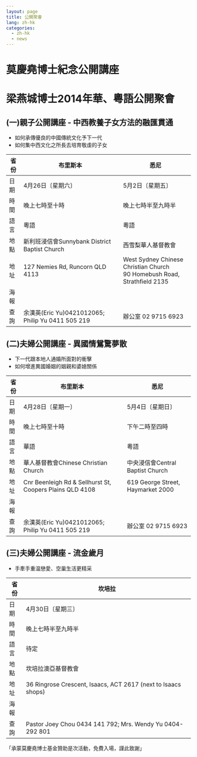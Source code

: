 ```yaml
---  
layout: page  
title: 公開聚會  
lang: zh-hk  
categories:   
  - zh-hk  
  - news  
---  
```

  
莫慶堯博士紀念公開講座  
======================
梁燕城博士2014年華、粵語公開聚會  
================================
  
(一)親子公開講座 - 中西教養子女方法的融匯貫通    
---------------------------------------------
* 如何承傳優良的中國傳統文化予下一代    
* 如何集中西文化之所長去培育敬虔的子女      

<!--  
|省份|布里斯本|悉尼|  
--- | --- | ---    
|日期|4月26日〔星期六〕|5月2日〔星期五〕|    
|時間|晚上六時正       |晚上七時半至九時半|     
|語言|粵語             |粵語|     
|地點|詳情留意本會網站|西雪梨華人基督教會|    
|地址||West Sydney Chinese Christian Church <br> 90 Homebush Road, Strathfield 2135|    
-->

<table class="table"><thead>
<tr>
<th>省份</th>
<th>布里斯本</th>
<th>悉尼</th>
</tr>
</thead><tbody>
<tr>
<td>日期</td>
<td>4月26日〔星期六〕</td>
<td>5月2日〔星期五〕</td>
</tr>
<tr>
<td>時間</td>
<td>晚上七時至十時</td>
<td>晚上七時半至九時半</td>
</tr>
<tr>
<td>語言</td>
<td>粵語</td>
<td>粵語</td>
</tr>
<tr>
<td>地點</td>
<td>新利班浸信會Sunnybank District Baptist Church</td>
<td>西雪梨華人基督教會</td>
</tr>
<tr>
<td>地址</td>
<td>127 Nemies Rd, Runcorn QLD 4113</td>
<td>West Sydney Chinese Christian Church <br> 90 Homebush Road,
Strathfield 2135</td>
</tr>
<tr>
<td>海報</td>
<td>
<a href="../2014_MFFC Brisbane_Poster_V6.jpg"><span class="glyphicon glyphicon-download-alt"></span></a>
</td>
<td>
<a href="../2014_MFFC Syd Poster.pdf"><span class="glyphicon glyphicon-download-alt"></span></a>
</td>
</tr>
<tr>
<td>查詢</td>
<td>余漢英(Eric Yu)0421012065; Philip Yu 0411 505 219</td>
<td>辦公室 02 9715 6923</td>
</tr>
</tbody></table>  
                    
  
  
(二)夫婦公開講座 - 異國情鴛驚夢散
---------------------------------    
* 下一代跟本地人通婚所面對的衝擊    
* 如何增進異國婚姻的姻親和婆媳關係    

<!--  
|省份|布里斯本|悉尼  |  
|--- | --- | ---    |  
|日期|4月28日〔星期一〕|5月4日〔星期日〕  |  
|時間|晚上|下午二時至四時  |  
|語言|華語|粵語 |  
|地點|詳情留意本會網站|中央浸信會Central Baptist Church  |  
|地址||619 George Street, Haymarket 2000|    
-->

<table class="table"><thead>
<tr>
<th>省份</th>
<th>布里斯本</th>
<th>悉尼</th>
</tr>
</thead><tbody>
<tr>
<td>日期</td>
<td>4月28日〔星期一〕</td>
<td>5月4日〔星期日〕</td>
</tr>
<tr>
<td>時間</td>
<td>晚上七時至十時</td>
<td>下午二時至四時</td>
</tr>
<tr>
<td>語言</td>
<td>華語</td>
<td>粵語</td>
</tr>
<tr>
<td>地點</td>
<td>華人基督教會Chinese Christian Church</td>
<td>中央浸信會Central Baptist Church</td>
</tr>
<tr>
<td>地址</td>
<td>Cnr Beenleigh Rd & Sellhurst St, Coopers Plains   QLD 4108</td>
<td>619 George Street, Haymarket 2000</td>
</tr>
<tr>
<td>海報</td>
<td>
<a href="../2014_MFFC Brisbane_Poster_V6.jpg"><span class="glyphicon glyphicon-download-alt"></span></a>
</td>
<td>
<a href="../2014_MFFC Syd Poster.pdf"><span class="glyphicon glyphicon-download-alt"></span></a>
</td>
</tr>
<tr>
<td>查詢</td>
<td>余漢英(Eric Yu)0421012065; Philip Yu 0411 505 219</td>
<td>辦公室 02 9715 6923</td>
</tr>
</tbody></table> 
  
(三)夫婦公開講座 - 流金歲月  
-----------------------------
* 手牽手重温戀愛、空巢生活更精采    

<!--
|省份|坎培拉|  
|----|------|    
|日期|4月30日〔星期三〕|    
|時間|晚上七時半至九時半|    
|語言|待定|    
|地點|坎培拉澳亞基督教會|  
|地址 | 36 Ringrose Crescent, Isaacs, ACT 2617 (next to Isaacs shops)|  
|查詢  |  Pastor Joey Chou 0434 141 792   Mrs. Wendy Yu  0404-292 801 |      
-->

<table class="table"><thead>
<tr>
<th>省份</th>
<th>坎培拉</th>
</tr>
</thead><tbody>
<tr>
<td>日期</td>
<td>4月30日〔星期三〕</td>
</tr>
<tr>
<td>時間</td>
<td>晚上七時半至九時半</td>
</tr>
<tr>
<td>語言</td>
<td>待定</td>
</tr>
<tr>
<td>地點</td>
<td>坎培拉澳亞基督教會</td>
</tr>
<tr>
<td>地址</td>
<td>36 Ringrose Crescent, Isaacs, ACT 2617 (next to Isaacs shops)</td>
</tr>
<tr>
<td>海報</td>
<td>
<a href="../CPB1404.jpg"><span class="glyphicon glyphicon-download-alt"></span></a>
</td>
</tr>
<tr>
<td>查詢</td>
<td>Pastor Joey Chou 0434 141 792;   Mrs. Wendy Yu  0404-292 801</td>
</tr>
</tbody></table>

  
「承蒙莫慶堯博士基金贊助是次活動，免費入場，謹此致謝」  
  
